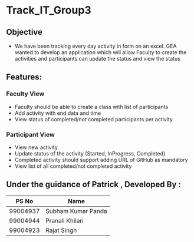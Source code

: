 # Track_IT_Group3
## Objective
* We have been tracking every day activity in form on an excel. GEA wanted to develop an application which will allow Faculty to create the activities and participants can update the status and view the status

## Features:
### Faculty View

* Faculty should be able to create a class with list of participants
* Add activity with end data and time
* View status of completed/not completed participants per activity

### Participant View

* View new activity
* Update status of the activity (Started, InProgress, Completed)
* Completed activity should support adding URL of GitHub as mandatory
* View list of all completed/not completed activity

## Under the guidance of Patrick , Developed By :

PS No|Name|
|---|-----|
|99004937|Subham Kumar Panda|
|99004944|Pranali Khilari|
|99004923|Rajat Singh|

